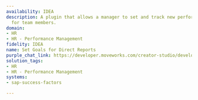 ```yaml
---
availability: IDEA
description: A plugin that allows a manager to set and track new performance goals
  for team members.
domain:
- HR
- HR - Performance Management
fidelity: IDEA
name: Set Goals for Direct Reports
purple_chat_link: https://developer.moveworks.com/creator-studio/developer-tools/purple-chat/?conversation=%7B%22startTimestamp%22%3A%2211%3A43+AM%22%2C%22messages%22%3A%5B%7B%22role%22%3A%22user%22%2C%22parts%22%3A%5B%7B%22richText%22%3A%22%3Cp%3EI+need+to+set+performance+OKRs+for+Drew.%3Cbr%3E%3C%2Fp%3E%22%7D%5D%7D%2C%7B%22role%22%3A%22assistant%22%2C%22parts%22%3A%5B%7B%22richText%22%3A%22%3Cp%3EJust+to+clarify%2C+you%27re+referring+to+Drew+Downs%2C+your+report%2C+right%3F%3Cbr%3E%3Cbr%3EI+found+a+few+other+Drews+including%3Cbr%3E-+Drew+Smith%3Cbr%3E-+Drew+Ponce%3Cbr%3E-+Drew+Wei%3Cbr%3E%3C%2Fp%3E%22%7D%5D%7D%2C%7B%22role%22%3A%22user%22%2C%22parts%22%3A%5B%7B%22richText%22%3A%22%3Cp%3EYes%2C+I+want+to+set+a+goal+for+him+and+his+team+to+generate+3000+marketing+qualified+leads+this+half.%3Cbr%3E%3C%2Fp%3E%22%7D%5D%7D%2C%7B%22role%22%3A%22assistant%22%2C%22parts%22%3A%5B%7B%22richText%22%3A%22%3Cp%3EOkay%2C+I+can+update+his+OKRs+for+you.%3Cbr%3E%3C%2Fp%3E%22%7D%2C%7B%22richText%22%3A%22%3Cb%3E%3Cp%3EPlease+confirm+the+OKRs%3Cbr%3E%3C%2Fp%3E%3C%2Fb%3E%3Cbr%3E%3Cp%3E%3Cb%3EEmployee%3A+%3C%2Fb%3EDrew+Downs%3Cbr%3E%3Cb%3EOKR+Period%3C%2Fb%3E%3A+FY2026H1%3Cbr%3E%3Cb%3EObjective%3A+%3C%2Fb%3EIncrease+pipeline.%3Cbr%3E%3Cb%3EKey+Result%3A+%3C%2Fb%3EGenerate+3000+marketing+qualified+leads.%3Cbr%3E%3C%2Fp%3E%22%7D%2C%7B%22buttons%22%3A%5B%7B%22style%22%3A%22filled%22%2C%22buttonText%22%3A%22Add+OKR+to+Workday%22%7D%2C%7B%22style%22%3A%22outlined%22%2C%22buttonText%22%3A%22Edit+Details%22%7D%2C%7B%22style%22%3A%22outlined%22%2C%22buttonText%22%3A%22Cancel%22%7D%5D%7D%5D%7D%5D%7D
solution_tags:
- HR
- HR - Performance Management
systems:
- sap-success-factors

---
```

